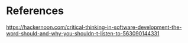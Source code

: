 # References


https://hackernoon.com/critical-thinking-in-software-development-the-word-should-and-why-you-shouldn-t-listen-to-563090144331

